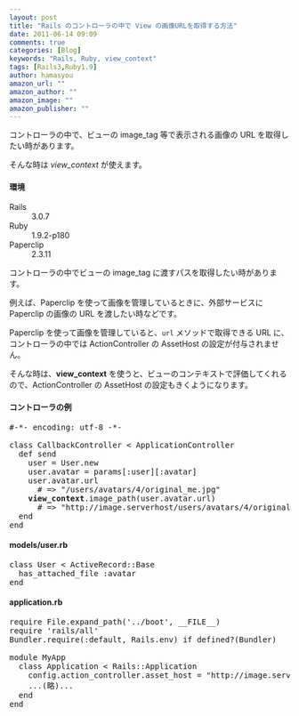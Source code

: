 ```yaml
---
layout: post
title: "Rails のコントローラの中で View の画像URLを取得する方法"
date: 2011-06-14 09:09
comments: true
categories: [Blog]
keywords: "Rails, Ruby, view_context"
tags: [Rails3,Ruby1.9]
author: hamasyou
amazon_url: ""
amazon_author: ""
amazon_image: ""
amazon_publisher: ""
---
```


コントローラの中で、ビューの image_tag 等で表示される画像の URL を取得したい時があります。

そんな時は <em>view_context</em> が使えます。

<section>

<h4>環境</h4>

<dl><dt>Rails</dt><dd>3.0.7</dd><dt>Ruby</dt><dd>1.9.2-p180</dd><dt>Paperclip</dt><dd>2.3.11</dd></dl>

</section>


<!-- more -->

コントローラの中でビューの image_tag に渡すパスを取得したい時があります。

例えば、Paperclip を使って画像を管理しているときに、外部サービスに Paperclip の画像の URL を渡したい時などです。

Paperclip を使って画像を管理していると、<code>url</code> メソッドで取得できる URL に、コントローラの中では ActionController の AssetHost の設定が付与されません。

そんな時は、<strong>view_context</strong> を使うと、ビューのコンテキストで評価してくれるので、ActionController の AssetHost の設定もきくようになります。

<section>

<h4>コントローラの例</h4>

<pre class="code"><span class="rem">#-*- encoding: utf-8 -*-</span>
 
<span class="keyword">class</span> CallbackController &lt; ApplicationController
  <span class="keyword">def</span> send
    user = User.new
    user.avatar = params[<span class="symbol">:user</span>][<span class="symbol">:avatar</span>]
    user.avatar.url
      <span class="rem"># =&gt; &quot;/users/avatars/4/original_me.jpg&quot;</span>
    <strong>view_context</strong>.image_path(user.avatar.url)
      <span class="rem"># =&gt; &quot;http://image.serverhost/users/avatars/4/original_me.jpg&quot;</span>
  <span class="keyword">end</span>
<span class="keyword">end</span></pre>

</section>

<section>

<h4>models/user.rb</h4>

<pre class="code"><span class="keyword">class</span> User &lt; ActiveRecord::Base
  has_attached_file <span class="symbol">:avatar</span>
<span class="keyword">end</span></pre>

</section>

<section>

<h4>application.rb</h4>

<pre class="code"><span class="keyword">require</span> File.expand_path(<span class="str">'../boot'</span>, <span class="keyword">__FILE__</span>)
<span class="keyword">require</span> <span class="str">'rails/all'</span>
Bundler.require(<span class="symbol">:default</span>, Rails.env) <span class="keyword">if</span> <span class="keyword">defined?</span>(Bundler)
 
<span class="keyword">module</span> MyApp
  <span class="keyword">class</span> Application &lt; Rails::Application
    config.action_controller.asset_host = <span class="str">&quot;http://image.serverhost&quot;</span>
    ...(略)...
  <span class="keyword">end</span>
<span class="keyword">end</span></pre>




